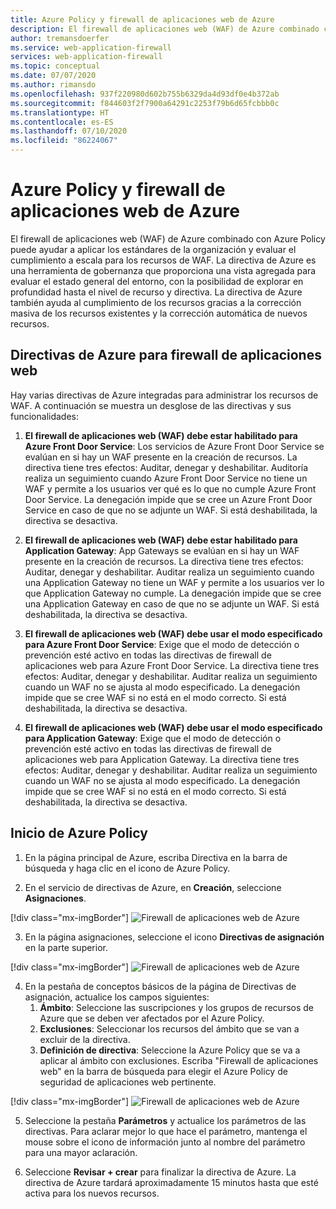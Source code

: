 ```yaml
---
title: Azure Policy y firewall de aplicaciones web de Azure
description: El firewall de aplicaciones web (WAF) de Azure combinado con Azure Policy puede ayudar a aplicar los estándares de la organización y evaluar el cumplimiento a escala para los recursos de WAF.
author: tremansdoerfer
ms.service: web-application-firewall
services: web-application-firewall
ms.topic: conceptual
ms.date: 07/07/2020
ms.author: rimansdo
ms.openlocfilehash: 937f220980d602b755b6329da4d93df0e4b372ab
ms.sourcegitcommit: f844603f2f7900a64291c2253f79b6d65fcbbb0c
ms.translationtype: HT
ms.contentlocale: es-ES
ms.lasthandoff: 07/10/2020
ms.locfileid: "86224067"
---
```

# <a name="azure-web-application-firewall-and-azure-policy"></a>Azure Policy y firewall de aplicaciones web de Azure

El firewall de aplicaciones web (WAF) de Azure combinado con Azure Policy puede ayudar a aplicar los estándares de la organización y evaluar el cumplimiento a escala para los recursos de WAF. La directiva de Azure es una herramienta de gobernanza que proporciona una vista agregada para evaluar el estado general del entorno, con la posibilidad de explorar en profundidad hasta el nivel de recurso y directiva. La directiva de Azure también ayuda al cumplimiento de los recursos gracias a la corrección masiva de los recursos existentes y la corrección automática de nuevos recursos.

## <a name="azure-policies-for-web-application-firewall"></a>Directivas de Azure para firewall de aplicaciones web

Hay varias directivas de Azure integradas para administrar los recursos de WAF. A continuación se muestra un desglose de las directivas y sus funcionalidades:

1. **El firewall de aplicaciones web (WAF) debe estar habilitado para Azure Front Door Service**: Los servicios de Azure Front Door Service se evalúan en si hay un WAF presente en la creación de recursos. La directiva tiene tres efectos: Auditar, denegar y deshabilitar. Auditoría realiza un seguimiento cuando Azure Front Door Service no tiene un WAF y permite a los usuarios ver qué es lo que no cumple Azure Front Door Service. La denegación impide que se cree un Azure Front Door Service en caso de que no se adjunte un WAF. Si está deshabilitada, la directiva se desactiva.

2. **El firewall de aplicaciones web (WAF) debe estar habilitado para Application Gateway**: App Gateways se evalúan en si hay un WAF presente en la creación de recursos. La directiva tiene tres efectos: Auditar, denegar y deshabilitar. Auditar realiza un seguimiento cuando una Application Gateway no tiene un WAF y permite a los usuarios ver lo que Application Gateway no cumple. La denegación impide que se cree una Application Gateway en caso de que no se adjunte un WAF. Si está deshabilitada, la directiva se desactiva.

3. **El firewall de aplicaciones web (WAF) debe usar el modo especificado para Azure Front Door Service**: Exige que el modo de detección o prevención esté activo en todas las directivas de firewall de aplicaciones web para Azure Front Door Service. La directiva tiene tres efectos: Auditar, denegar y deshabilitar. Auditar realiza un seguimiento cuando un WAF no se ajusta al modo especificado. La denegación impide que se cree WAF si no está en el modo correcto. Si está deshabilitada, la directiva se desactiva.

4. **El firewall de aplicaciones web (WAF) debe usar el modo especificado para Application Gateway**: Exige que el modo de detección o prevención esté activo en todas las directivas de firewall de aplicaciones web para Application Gateway. La directiva tiene tres efectos: Auditar, denegar y deshabilitar. Auditar realiza un seguimiento cuando un WAF no se ajusta al modo especificado. La denegación impide que se cree WAF si no está en el modo correcto. Si está deshabilitada, la directiva se desactiva.


## <a name="launch-an-azure-policy"></a>Inicio de Azure Policy


1.  En la página principal de Azure, escriba Directiva en la barra de búsqueda y haga clic en el icono de Azure Policy.

2.  En el servicio de directivas de Azure, en **Creación**, seleccione **Asignaciones**.

[!div class="mx-imgBorder"]
![Firewall de aplicaciones web de Azure](../media/waf-azure-policy/policy-home.png)

3.  En la página asignaciones, seleccione el icono **Directivas de asignación** en la parte superior.

[!div class="mx-imgBorder"]
![Firewall de aplicaciones web de Azure](../media/waf-azure-policy/assign-policy.png)

4.  En la pestaña de conceptos básicos de la página de Directivas de asignación, actualice los campos siguientes:
    1.  **Ámbito**: Seleccione las suscripciones y los grupos de recursos de Azure que se deben ver afectados por el Azure Policy.
    2.  **Exclusiones**: Seleccionar los recursos del ámbito que se van a excluir de la directiva. 
    3.  **Definición de directiva**: Seleccione la Azure Policy que se va a aplicar al ámbito con exclusiones. Escriba "Firewall de aplicaciones web" en la barra de búsqueda para elegir el Azure Policy de seguridad de aplicaciones web pertinente.

[!div class="mx-imgBorder"]
![Firewall de aplicaciones web de Azure](../media/waf-azure-policy/policy-listing.png)


5.  Seleccione la pestaña **Parámetros** y actualice los parámetros de las directivas. Para aclarar mejor lo que hace el parámetro, mantenga el mouse sobre el icono de información junto al nombre del parámetro para una mayor aclaración.

6.  Seleccione **Revisar + crear** para finalizar la directiva de Azure. La directiva de Azure tardará aproximadamente 15 minutos hasta que esté activa para los nuevos recursos.
